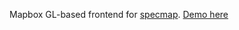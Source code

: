 Mapbox GL-based frontend for [specmap](https://bitbucket.org/ceby/specmap). [Demo here](http://kreed.org/specmap/)